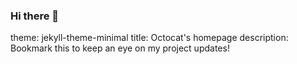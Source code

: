 ### Hi there 👋

theme: jekyll-theme-minimal
title: Octocat's homepage
description: Bookmark this to keep an eye on my project updates!
